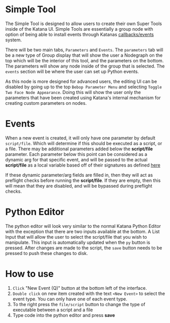 # Simple Tool
The Simple Tool is designed to allow users to create their own Super Tools inside of
the Katana UI.  Simple Tools are essentially a group node with option of being able
to install events through Katanas
[callbacks/events](https://learn.foundry.com/katana/dev-guide/Scripting/CallbacksAndEvents.html)
system.

There will be two main tabs, `Parameters` and `Events`.  The `parameters` tab will be
a new type of Group display that will show the user a Nodegraph on the top which will
be the interior of this tool, and the parameters on the bottom.  The parameters
will show any node inside of the group that is selected.  The `events` section
will be where the user can set up Python events.

As this node is more designed for advanced users, the editing UI can be disabled
by going up to the top `Bebop Parameter Menu` and selecting
`Toggle Two Face Node Appearance`.  Doing this will show the user only the parameters
that have been created using Katana's internal mechanism for creating custom
parameters on nodes.

# Events
When a new event is created, it will only have one parameter by default `script/file`.
Which will determine if this should be executed as a script, or a file.  There  may be
additional parameters added below the **script/file** parameter.  Each parameter
below this point can be considered as a dynamic arg for that specific event, and will
be passed to the actual **script/file** as a local variable based off of their signatures
as defined [here](https://learn.foundry.com/katana/dev-guide/Scripting/CallbacksAndEvents.html)

If these dynamic parameter/arg fields are filled in, then they will act as preflight checks
before running the **script/file**.  If they are empty, then this will mean that they are
disabled, and will be bypassed during preflight checks.

# Python Editor
The python editor will look very similar to the normal Katana Python Editor with the exception
that there are two inputs available at the bottom.  A List Input that will allow the user to select
the script/file that you wish to manipulate.  This input is automatically updated when the `py` button
is pressed.  After changes are made to the script, the `save` button needs to be pressed to push these changes
to disk.

# How to use
1. `Click` "New Event (Q)" button at the bottom left of the interface.
2. `Double click` on new item created with the text `<New Event>` to select the event type.
        You can only have one of each event type.
3. To the right press the `file/script` button to change the type of executable between a script and a file
4. Type code into the python editor and press **save**



